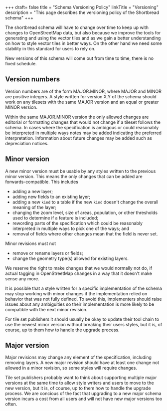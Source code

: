 +++
draft= false
title = "Schema Versioning Policy"
linkTitle = "Versioning"
description = "This page describes the versioning policy of the Shortbread schema"
+++

The shortbread schema will have to change over time to keep up with changes to OpenStreetMap data, but also because we improve the tools for generating and using the vector tiles and as we gain a better understanding on how to style vector tiles in better ways. On the other hand we need some stability in this standard for users to rely on.

New versions of this schema will come out from time to time, there is no fixed schedule.

## Version numbers

Version numbers are of the form MAJOR.MINOR, where MAJOR and MINOR are positive integers. A style written for version X.Y of the schema should work on any tilesets with the same MAJOR version and an equal or greater MINOR version.

Within the same MAJOR.MINOR version the only allowed changes are editorial or formatting changes that would not change if a tileset follows the schema. In cases where the specification is ambigous or could reasonably be interpreted in multiple ways notes may be added indicating the preferred interpretation. Information about future changes may be added such as depreciation notices.

## Minor version

A new minor version must be usable by any styles written to the previous minor version. This means the only changes that can be added are forwards-compatible. This includes

- adding a new layer;
- adding new fields to an existing layer;
- adding a new `kind` to a table if the new `kind` doesn't change the overall meaning of the layer;
- changing the zoom level, size of areas, population, or other thresholds used to determine if a feature is included;
- rewording parts of the specification which could be reasonably interpreted in multiple ways to pick one of the ways; and
- removal of fields where other changes mean that the field is never set.

Minor revisions must not

- remove or rename layers or fields;
- change the geometry type(s) allowed for existing layers.

We reserve the right to make changes that we would normally not do, if actual tagging in OpenStreetMap changes in a way that it doesn't make sense any more.

It is possible that a style written for a specific implementation of the schema may stop working with minor changes if the implementation relied on behavior that was not fully defined. To avoid this, implementers should raise issues about any ambiguities so their implementation is more likely to be compatible with the next minor revision.

For tile set publishers it should usually be okay to update their tool chain to use the newest minor version without breaking their users styles, but it is, of course, up to them how to handle the upgrade process.

## Major version

Major revisions may change any element of the specification, including removing layers. A new major revision should have at least one change not allowed in a minor revision, so some styles will require changes.

Tile set publishers probably want to think about supporting multiple major versions at the same time to allow style writers and users to move to the new version, but it is, of course, up to them how to handle the upgrade process. We are concious of the fact that upgrading to a new major schema version incurs a cost from all users and will not have new major versions too often.
